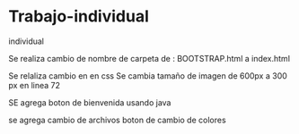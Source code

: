 # Trabajo-individual
individual

Se realiza cambio de nombre de carpeta de : BOOTSTRAP.html a  index.html
  
Se relaliza cambio en  en css
 Se cambia tamaño de imagen  de 600px a  300 px  en linea 72

SE agrega boton de bienvenida usando java 
  
se agrega cambio de archivos  boton de cambio de colores
